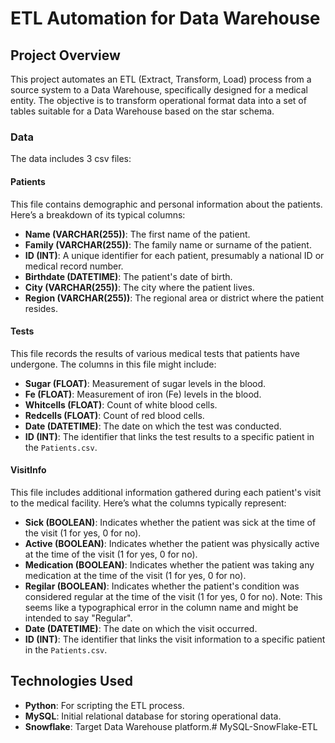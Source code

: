 # ETL Automation for Data Warehouse

## Project Overview
This project automates an ETL (Extract, Transform, Load) process from a source system to a Data Warehouse, specifically designed for a medical entity. The objective is to transform operational format data into a set of tables suitable for a Data Warehouse based on the star schema.

### Data
The data includes 3 csv files:

#### Patients
This file contains demographic and personal information about the patients. Here’s a breakdown of its typical columns:

- **Name (VARCHAR(255))**: The first name of the patient.
- **Family (VARCHAR(255))**: The family name or surname of the patient.
- **ID (INT)**: A unique identifier for each patient, presumably a national ID or medical record number.
- **Birthdate (DATETIME)**: The patient's date of birth.
- **City (VARCHAR(255))**: The city where the patient lives.
- **Region (VARCHAR(255))**: The regional area or district where the patient resides.

#### Tests
This file records the results of various medical tests that patients have undergone. The columns in this file might include:

- **Sugar (FLOAT)**: Measurement of sugar levels in the blood.
- **Fe (FLOAT)**: Measurement of iron (Fe) levels in the blood.
- **Whitcells (FLOAT)**: Count of white blood cells.
- **Redcells (FLOAT)**: Count of red blood cells.
- **Date (DATETIME)**: The date on which the test was conducted.
- **ID (INT)**: The identifier that links the test results to a specific patient in the `Patients.csv`.

#### VisitInfo
This file includes additional information gathered during each patient's visit to the medical facility. Here’s what the columns typically represent:

- **Sick (BOOLEAN)**: Indicates whether the patient was sick at the time of the visit (1 for yes, 0 for no).
- **Active (BOOLEAN)**: Indicates whether the patient was physically active at the time of the visit (1 for yes, 0 for no).
- **Medication (BOOLEAN)**: Indicates whether the patient was taking any medication at the time of the visit (1 for yes, 0 for no).
- **Regilar (BOOLEAN)**: Indicates whether the patient's condition was considered regular at the time of the visit (1 for yes, 0 for no). Note: This seems like a typographical error in the column name and might be intended to say "Regular".
- **Date (DATETIME)**: The date on which the visit occurred.
- **ID (INT)**: The identifier that links the visit information to a specific patient in the `Patients.csv`.

## Technologies Used
- **Python**: For scripting the ETL process.
- **MySQL**: Initial relational database for storing operational data.
- **Snowflake**: Target Data Warehouse platform.# MySQL-SnowFlake-ETL
